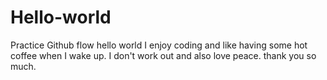 # Hello-world
Practice Github flow
hello world I enjoy coding and like having some hot coffee when I wake up. I don't work out and also love peace. thank you so much.
